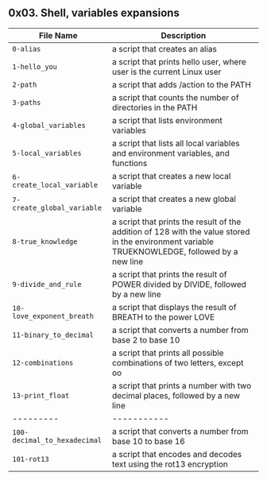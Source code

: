 ## 0x03. Shell, variables expansions

| File Name | Description |
| --------- | ----------- |
| `0-alias` | a script that creates an alias |
| `1-hello_you` | a script that prints hello user, where user is the current Linux user |
| `2-path` | a script that adds /action to the PATH |
| `3-paths` | a script that counts the number of directories in the PATH |
| `4-global_variables` | a script that lists environment variables |
| `5-local_variables` | a script that lists all local variables and environment variables, and functions |
| `6-create_local_variable` | a script that creates a new local variable |
| `7-create_global_variable` | a script that creates a new global variable |
| `8-true_knowledge` | a script that prints the result of the addition of 128 with the value stored in the environment variable TRUEKNOWLEDGE, followed by a new line |
| `9-divide_and_rule` | a script that prints the result of POWER divided by DIVIDE, followed by a new line |
| `10-love_exponent_breath` | a script that displays the result of BREATH to the power LOVE |
| `11-binary_to_decimal` | a script that converts a number from base 2 to base 10 |
| `12-combinations` | a script that prints all possible combinations of two letters, except oo |
| `13-print_float` | a script that prints a number with two decimal places, followed by a new line |
| --------- | ----------- |
| `100-decimal_to_hexadecimal` | a script that converts a number from base 10 to base 16 |
| `101-rot13` | a script that encodes and decodes text using the rot13 encryption |
